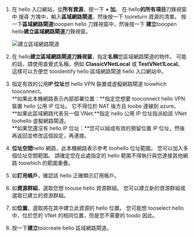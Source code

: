 1. 在 hello 入口網站，從**所有資源**，按一下  **+ 加**。 在 hello**的所有項目**刀鋒視窗中 搜尋 方塊中，輸入**區域網路閘道**，然後按一下 tooreturn 資源的清單。 按一下**區域網路閘道**tooopen hello 刀鋒視窗中，然後按一下 **建立**tooopen hello**建立區域網路閘道**刀鋒視窗。
   
    ![建立區域網路閘道](./media/vpn-gateway-add-lng-rm-portal-include/lng.png)

2. 在 hello**建立區域網路閘道刀鋒視窗**，指定**名稱**您區域網路閘道的物件。 可能的話，請使用直覺式名稱，例如 **ClassicVNetLocal** 或 **TestVNet1Local**。 這樣可以方便您 tooidentify hello 區域網路閘道 hello 入口網站中。
3. 指定有效的公用**IP 位址**想 hello VPN 裝置或虛擬網路閘道 toowhich tooconnect。<br>**如果此本機網路表示內部部署位置：**指定您想要 tooconnect hello VPN 裝置 hello 公用 IP 位址。 它不得位於 NAT 後方且 toobe 連線到 azure。<br>**如果此區域網路代表另一個 VNet:**指定 hello 公用 IP 位址指派給該 VNet toohello 虛擬網路閘道。<br>**如果您還沒有 hello IP 位址：**您可以組成有效的預留位置 IP 位址，然後再返回並修改這個設定，再連接。
4. **位址空間**hello 網路，此本機網路表示參考 toohello 位址範圍。 您可以加入多個位址空間範圍。 請確定您在此處指定的 hello 範圍不得執行與您連接其他網路 toowhich 的範圍重疊。
5. 如**訂用帳戶**，確認該 hello 正確顯示訂用帳戶。
6. 如**資源群組**，選取您想 toouse hello 資源群組。 您可以建立新的資源群組或選取已建立的資源群組。
7. 如**位置**，選取將在其中建立此資源的 hello 位置。 您可能想 tooselect hello 中，位於您的 VNet 的相同位置，但是您不需要的 toodo 因此。
8. 按一下**建立**toocreate hello 區域網路閘道。

